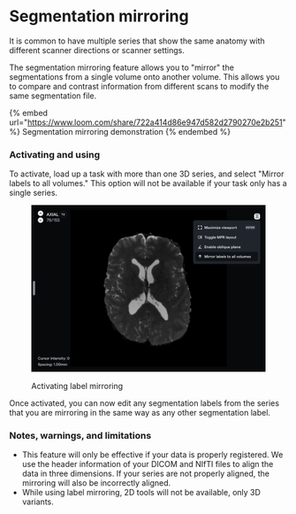 # Segmentation mirroring

It is common to have multiple series that show the same anatomy with different scanner directions or scanner settings.&#x20;

The segmentation mirroring feature allows you to "mirror" the segmentations from a single volume onto another volume. This allows you to compare and contrast information from different scans to modify the same segmentation file.&#x20;



{% embed url="https://www.loom.com/share/722a414d86e947d582d2790270e2b251" %}
Segmentation mirroring demonstration
{% endembed %}

### Activating and using

To activate, load up a task with more than one 3D series, and select "Mirror labels to all volumes." This option will not be available if your task only has a single series.

<figure><img src="../../.gitbook/assets/image (1).png" alt=""><figcaption><p>Activating label mirroring</p></figcaption></figure>

Once activated, you can now edit any segmentation labels from the series that you are mirroring in the same way as any other segmentation label.



### Notes, warnings, and limitations

* This feature will only be effective if your data is properly registered. We use the header information of your DICOM and NIfTI files to align the data in three dimensions. If your series are not properly aligned, the mirroring will also be incorrectly aligned.
* While using label mirroring, 2D tools will not be available, only 3D variants.



